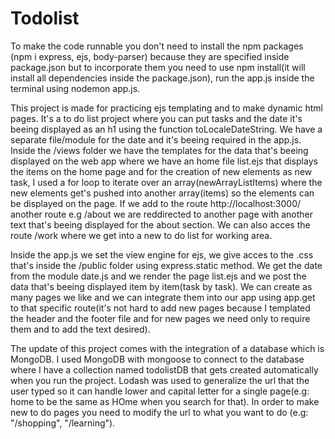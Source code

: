 # Todolist

To make the code runnable you don't need to install the npm packages (npm i express, ejs, body-parser) because they are specified inside package.json but to incorporate them you need to use npm install(it will install all dependencies inside the package.json), run the app.js inside the terminal using nodemon app.js.


This project is made for practicing ejs templating and to make dynamic html pages. It's a to do list project where you can put tasks and the date it's beeing displayed as an h1 using the function toLocaleDateString. We have a separate file/module for the date and it's beeing required in the app.js. Inside the /views folder we have the templates for the data that's beeing displayed on the web app where we have an home file list.ejs that displays the items on the home page and for the creation of new elements as new task, I used a for loop to iterate over an array(newArrayListItems) where the new elements get's pushed into another array(items) so the elements can be displayed on the page. If we add to the route http://localhost:3000/ another route e.g /about we are reddirected to another page with another text that's beeing displayed for the about section. We can also acces the route /work where we get into a new to do list for working area.


Inside the app.js we set the view engine for ejs, we give acces to the .css that's inside the /public folder using express.static method. We get the date from the module date.js and we render the page list.ejs and we post the data that's beeing displayed item by item(task by task). We can create as many pages we like and we can integrate them into our app using app.get to that specific route(it's not hard to add new pages because I templated the header and the footer file and for new pages we need only to require them and to add the text desired).


The update of this project comes with the integration of a database which is MongoDB. I used MongoDB with mongoose to connect to the database where I have a collection named todolistDB that gets created automatically when you run the project. Lodash was used to generalize the url that the user typed so it can handle lower and capital letter for a single page(e.g: home to be the same as HOme when you search for that). In order to make new to do pages you need to modify the url to what you want to do (e.g: "/shopping", "/learning").
